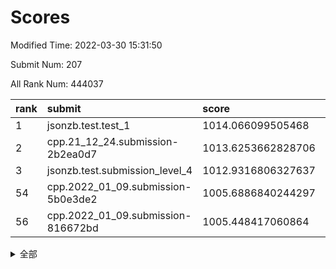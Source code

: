 # Scores

Modified Time: 2022-03-30 15:31:50

Submit Num: 207

All Rank Num: 444037

| rank |               submit               |       score        |       sigma        | pk_num |
| :--- | :--------------------------------- | :----------------- | :----------------- | :----- |
| 1    | jsonzb.test.test_1                 | 1014.066099505468  | 0.8539639552900857 | 8580   |
| 2    | cpp.21_12_24.submission-2b2ea0d7   | 1013.6253662828706 | 0.7846533799340147 | 8577   |
| 3    | jsonzb.test.submission_level_4     | 1012.9316806327637 | 0.8389525811418922 | 8580   |
| 54   | cpp.2022_01_09.submission-5b0e3de2 | 1005.6886840244297 | 0.7237706623694031 | 8579   |
| 56   | cpp.2022_01_09.submission-816672bd | 1005.448417060864  | 0.7287039740909449 | 8579   |


<details>
<summary>全部</summary>

| rank |                 submit                 |       score        |       sigma        | pk_num |
| :--- | :------------------------------------- | :----------------- | :----------------- | :----- |
| 1    | jsonzb.test.test_1                     | 1014.066099505468  | 0.8539639552900857 | 8580   |
| 2    | cpp.21_12_24.submission-2b2ea0d7       | 1013.6253662828706 | 0.7846533799340147 | 8577   |
| 3    | jsonzb.test.submission_level_4         | 1012.9316806327637 | 0.8389525811418922 | 8580   |
| 4    | gobigger.level_3.submission_level_3_25 | 1011.4911789995969 | 0.7869835267686225 | 8581   |
| 5    | gobigger.level_3.submission_level_3_5  | 1011.2716825288254 | 0.771254714904494  | 8580   |
| 6    | gobigger.level_3.submission_level_3_11 | 1010.9556730392969 | 0.7548998108662006 | 8579   |
| 7    | gobigger.level_3.submission_level_3_33 | 1010.882850892524  | 0.763693069799287  | 8585   |
| 8    | gobigger.level_3.submission_level_3_22 | 1010.8442379991984 | 0.7815761663737075 | 8577   |
| 9    | gobigger.level_3.submission_level_3_17 | 1010.8253541258487 | 0.7726979534186531 | 8579   |
| 10   | gobigger.level_3.submission_level_3_4  | 1010.709150518336  | 0.7696047230489302 | 8584   |
| 11   | gobigger.level_3.submission_level_3_15 | 1010.5736541327877 | 0.7547361474223991 | 8582   |
| 12   | gobigger.level_3.submission_level_3_13 | 1010.5153425643662 | 0.759285569843639  | 8580   |
| 13   | gobigger.level_3.submission_level_3_29 | 1010.5010522880617 | 0.7543156536457591 | 8581   |
| 14   | gobigger.level_3.submission_level_3_32 | 1010.4348535394865 | 0.7745823796541679 | 8583   |
| 15   | gobigger.level_3.submission_level_3_39 | 1010.3732414204121 | 0.7523467031371551 | 8579   |
| 16   | gobigger.level_3.submission_level_3_10 | 1010.35146269144   | 0.7552505857204166 | 8580   |
| 17   | gobigger.level_3.submission_level_3_31 | 1010.3041088974114 | 0.7630754604654982 | 8579   |
| 18   | gobigger.level_3.submission_level_3_47 | 1010.2942814523525 | 0.7430632048676544 | 8579   |
| 19   | gobigger.level_3.submission_level_3_41 | 1010.2838020984495 | 0.7660605696974294 | 8582   |
| 20   | gobigger.level_3.submission_level_3_24 | 1010.252948456276  | 0.7583161377393933 | 8576   |
| 21   | gobigger.level_3.submission_level_3_7  | 1010.1729940061443 | 0.7613411658200625 | 8580   |
| 22   | gobigger.level_3.submission_level_3_40 | 1010.1458289774099 | 0.7825592361160494 | 8579   |
| 23   | gobigger.level_3.submission_level_3_18 | 1010.1381247200882 | 0.7889458337364501 | 8583   |
| 24   | gobigger.level_3.submission_level_3_1  | 1010.1105424905862 | 0.7525790223610784 | 8578   |
| 25   | gobigger.level_3.submission_level_3_35 | 1010.0980798057177 | 0.7638805402790799 | 8578   |
| 26   | gobigger.level_3.submission_level_3_2  | 1010.0108733200541 | 0.7862605100779598 | 8577   |
| 27   | gobigger.level_3.submission_level_3_26 | 1009.9452396226304 | 0.7618321625858667 | 8583   |
| 28   | gobigger.level_3.submission_level_3_38 | 1009.7805184254865 | 0.7560862680525845 | 8582   |
| 29   | gobigger.level_3.submission_level_3_44 | 1009.7182876464816 | 0.7587972113814001 | 8582   |
| 30   | gobigger.level_3.submission_level_3_6  | 1009.7056052256047 | 0.7664816483342065 | 8578   |
| 31   | gobigger.level_3.submission_level_3_28 | 1009.6454935762608 | 0.7768869007674453 | 8577   |
| 32   | gobigger.level_3.submission_level_3_49 | 1009.5596565667863 | 0.7393843445970627 | 8585   |
| 33   | gobigger.level_3.submission_level_3_3  | 1009.5201222454047 | 0.7784835939465383 | 8577   |
| 34   | gobigger.level_3.submission_level_3_8  | 1009.4086538956565 | 0.7485966154901494 | 8579   |
| 35   | gobigger.level_3.submission_level_3_43 | 1009.4046328400698 | 0.7332120424819917 | 8580   |
| 36   | gobigger.level_3.submission_level_3_14 | 1009.4016618624885 | 0.7527425932877352 | 8584   |
| 37   | gobigger.level_3.submission_level_3_0  | 1009.396540658521  | 0.7855569473303166 | 8579   |
| 38   | gobigger.level_3.submission_level_3_42 | 1009.3756304066742 | 0.766692610425722  | 8582   |
| 39   | gobigger.level_3.submission_level_3_36 | 1009.3263366524424 | 0.7531218009971232 | 8583   |
| 40   | gobigger.level_3.submission_level_3_20 | 1009.3121608056668 | 0.7547815670854455 | 8581   |
| 41   | gobigger.level_3.submission_level_3_46 | 1009.2499502096842 | 0.7515387836267421 | 8582   |
| 42   | gobigger.level_3.submission_level_3_21 | 1009.2388205842304 | 0.7365017273700442 | 8574   |
| 43   | gobigger.level_3.submission_level_3_37 | 1009.1536025083997 | 0.7460641467226771 | 8580   |
| 44   | gobigger.level_3.submission_level_3_12 | 1009.0202619866878 | 0.7433717159911378 | 8579   |
| 45   | gobigger.level_3.submission_level_3_34 | 1008.823268109823  | 0.7445381870103502 | 8580   |
| 46   | gobigger.level_3.submission_level_3_19 | 1008.792086939921  | 0.7417826276922445 | 8579   |
| 47   | gobigger.level_3.submission_level_3_30 | 1008.7911127614649 | 0.7318120841162368 | 8580   |
| 48   | gobigger.level_3.submission_level_3_45 | 1008.7607496524513 | 0.7576946670087017 | 8582   |
| 49   | gobigger.level_3.submission_level_3_9  | 1008.7490095961108 | 0.7519469698813748 | 8582   |
| 50   | gobigger.level_3.submission_level_3_27 | 1008.6451018687815 | 0.7450427274713803 | 8580   |
| 51   | gobigger.level_3.submission_level_3_48 | 1008.5956269784991 | 0.7257194994303919 | 8580   |
| 52   | gobigger.level_3.submission_level_3_16 | 1008.5404286947901 | 0.7453018536806445 | 8575   |
| 53   | gobigger.level_3.submission_level_3_23 | 1008.1806142156281 | 0.738992335994081  | 8583   |
| 54   | cpp.2022_01_09.submission-5b0e3de2     | 1005.6886840244297 | 0.7237706623694031 | 8579   |
| 55   | gobigger.level_1.submission_level_1_8  | 1005.5156652349793 | 0.7325954744763992 | 8581   |
| 56   | cpp.2022_01_09.submission-816672bd     | 1005.448417060864  | 0.7287039740909449 | 8579   |
| 57   | gobigger.level_1.submission_level_1_20 | 1005.3160539637231 | 0.7202821116889072 | 8582   |
| 58   | gobigger.level_1.submission_level_1_31 | 1005.2489572254273 | 0.7192393824404598 | 8580   |
| 59   | gobigger.level_1.submission_level_1_27 | 1004.6508869729803 | 0.7291185063972233 | 8582   |
| 60   | gobigger.level_1.submission_level_1_34 | 1004.4575713832598 | 0.7178996961051265 | 8578   |
| 61   | gobigger.level_1.submission_level_1_12 | 1004.3402261891655 | 0.7193092630199818 | 8584   |
| 62   | gobigger.level_1.submission_level_1_29 | 1004.3251281617576 | 0.7329310234906922 | 8577   |
| 63   | gobigger.level_1.submission_level_1_23 | 1004.1823998314151 | 0.7149946409044191 | 8580   |
| 64   | gobigger.level_1.submission_level_1_39 | 1004.1022843948068 | 0.7217360070933004 | 8580   |
| 65   | gobigger.level_1.submission_level_1_15 | 1004.0345750064083 | 0.7102883405964903 | 8579   |
| 66   | gobigger.level_1.submission_level_1_30 | 1003.9080799077161 | 0.7093460286693588 | 8583   |
| 67   | gobigger.level_1.submission_level_1_10 | 1003.8787218370468 | 0.7156554426283815 | 8580   |
| 68   | gobigger.level_1.submission_level_1_4  | 1003.8222568901824 | 0.70317098891704   | 8579   |
| 69   | gobigger.level_1.submission_level_1_0  | 1003.8204082131799 | 0.7242299952298547 | 8581   |
| 70   | gobigger.level_1.submission_level_1_43 | 1003.7734648321629 | 0.7120491689373823 | 8583   |
| 71   | gobigger.level_1.submission_level_1_37 | 1003.7288885232579 | 0.7203252730939794 | 8582   |
| 72   | gobigger.level_1.submission_level_1_33 | 1003.658995869103  | 0.716547260520771  | 8579   |
| 73   | gobigger.level_1.submission_level_1_5  | 1003.5856527947615 | 0.7223348278696279 | 8582   |
| 74   | gobigger.level_1.submission_level_1_11 | 1003.5699619789306 | 0.7098899003875412 | 8578   |
| 75   | gobigger.level_1.submission_level_1_7  | 1003.4565881356584 | 0.7224245380949202 | 8581   |
| 76   | gobigger.level_1.submission_level_1_46 | 1003.4354904518269 | 0.7193438440742835 | 8573   |
| 77   | gobigger.level_1.submission_level_1_26 | 1003.42021646104   | 0.7083346843166916 | 8582   |
| 78   | gobigger.level_1.submission_level_1_32 | 1003.2851149535603 | 0.7126945962476768 | 8580   |
| 79   | gobigger.level_1.submission_level_1_9  | 1003.2511080681215 | 0.7149939332574546 | 8585   |
| 80   | gobigger.level_1.submission_level_1_18 | 1003.2491165758092 | 0.7115337382119893 | 8582   |
| 81   | gobigger.level_1.submission_level_1_14 | 1003.248412013008  | 0.7111431462001694 | 8582   |
| 82   | gobigger.level_1.submission_level_1_48 | 1003.2302742987978 | 0.721001672091271  | 8580   |
| 83   | gobigger.level_1.submission_level_1_21 | 1003.2136708175095 | 0.7208370735629789 | 8577   |
| 84   | gobigger.level_1.submission_level_1_41 | 1003.2026093479109 | 0.7116600734239701 | 8577   |
| 85   | gobigger.level_1.submission_level_1_24 | 1003.1880395793733 | 0.703298973535784  | 8584   |
| 86   | gobigger.level_1.submission_level_1_17 | 1003.1277330248979 | 0.7036523898405136 | 8582   |
| 87   | gobigger.level_1.submission_level_1_13 | 1003.075141981064  | 0.7201245036395232 | 8580   |
| 88   | gobigger.level_1.submission_level_1_28 | 1002.9787512956407 | 0.7137480739118109 | 8579   |
| 89   | gobigger.level_1.submission_level_1_16 | 1002.9698435880726 | 0.7109835499683569 | 8580   |
| 90   | gobigger.level_1.submission_level_1_38 | 1002.919014658984  | 0.7206755285175324 | 8584   |
| 91   | gobigger.level_1.submission_level_1_49 | 1002.8501968018533 | 0.7180199559901961 | 8581   |
| 92   | gobigger.level_1.submission_level_1_42 | 1002.82098805263   | 0.7243295183330152 | 8580   |
| 93   | gobigger.level_1.submission_level_1_3  | 1002.7758013558724 | 0.700916886089722  | 8581   |
| 94   | gobigger.level_1.submission_level_1_44 | 1002.7584886022742 | 0.7232459718095124 | 8580   |
| 95   | gobigger.level_1.submission_level_1_25 | 1002.7576283401658 | 0.7113019402975069 | 8581   |
| 96   | gobigger.level_1.submission_level_1_40 | 1002.6447008838765 | 0.7205507215485788 | 8582   |
| 97   | gobigger.level_1.submission_level_1_19 | 1002.582561449666  | 0.7105675543101436 | 8571   |
| 98   | gobigger.level_1.submission_level_1_2  | 1002.4651905298638 | 0.7177121383436342 | 8582   |
| 99   | gobigger.level_1.submission_level_1_6  | 1002.3747352656424 | 0.7090678080312866 | 8578   |
| 100  | gobigger.level_1.submission_level_1_47 | 1002.3667129121862 | 0.7134787500090439 | 8579   |
| 101  | gobigger.level_1.submission_level_1_1  | 1002.2850983443203 | 0.7221888905459667 | 8581   |
| 102  | gobigger.level_1.submission_level_1_22 | 1002.2466873761982 | 0.712575823141088  | 8577   |
| 103  | gobigger.level_1.submission_level_1_36 | 1002.0859262417036 | 0.710354001800503  | 8586   |
| 104  | gobigger.level_1.submission_level_1_35 | 1002.0484736069958 | 0.7059564032740243 | 8580   |
| 105  | gobigger.level_1.submission_level_1_45 | 1001.8553329862766 | 0.7154909338366219 | 8575   |
| 106  | gobigger.random.submission_random_12   | 997.0458077151716  | 0.7009284375602592 | 8579   |
| 107  | gobigger.random.submission_random_29   | 996.8122233375599  | 0.7046623242632121 | 8580   |
| 108  | gobigger.random.submission_random_49   | 996.7840115858806  | 0.707918949009693  | 8579   |
| 109  | gobigger.random.submission_random_44   | 996.7055273462125  | 0.7162165534990064 | 8582   |
| 110  | gobigger.random.submission_random_31   | 996.7037651596052  | 0.7133790918680347 | 8589   |
| 111  | gobigger.random.submission_random_47   | 996.6704790091269  | 0.7101111287025039 | 8582   |
| 112  | gobigger.random.submission_random_7    | 996.6241292659997  | 0.7076296039002182 | 8582   |
| 113  | gobigger.random.submission_random_41   | 996.5813104288537  | 0.7089631137132463 | 8582   |
| 114  | gobigger.random.submission_random_15   | 996.3399529837872  | 0.706005124414121  | 8585   |
| 115  | gobigger.random.submission_random_19   | 996.3004929475777  | 0.6993809547193005 | 8582   |
| 116  | gobigger.random.submission_random_9    | 996.2436018551887  | 0.7270690236253056 | 8581   |
| 117  | gobigger.random.submission_random_20   | 996.2113602358996  | 0.7330483694248646 | 8582   |
| 118  | gobigger.random.submission_random_32   | 996.1545649002334  | 0.703137423401129  | 8579   |
| 119  | gobigger.random.submission_random_17   | 996.1509619011616  | 0.7061512064755455 | 8578   |
| 120  | gobigger.random.submission_random_18   | 996.1427411617311  | 0.7075010165726476 | 8577   |
| 121  | gobigger.random.submission_random_16   | 996.1268820950514  | 0.7125024512443453 | 8584   |
| 122  | gobigger.random.submission_random_35   | 996.1107949855656  | 0.7085486884802881 | 8579   |
| 123  | gobigger.random.submission_random_43   | 996.0438620119852  | 0.7152401853033925 | 8572   |
| 124  | gobigger.random.submission_random_23   | 996.013729476827   | 0.7163533797965635 | 8585   |
| 125  | gobigger.random.submission_random_36   | 995.9486385451756  | 0.7157179441300995 | 8578   |
| 126  | gobigger.random.submission_random_22   | 995.9395475987719  | 0.715046517396748  | 8579   |
| 127  | gobigger.random.submission_random_8    | 995.8911125368421  | 0.7150935461998346 | 8574   |
| 128  | gobigger.random.submission_random_45   | 995.8114744587783  | 0.710639472179301  | 8578   |
| 129  | gobigger.random.submission_random_5    | 995.8000019767265  | 0.7168159699329362 | 8583   |
| 130  | gobigger.random.submission_random_21   | 995.7911652472812  | 0.7247156258077595 | 8580   |
| 131  | gobigger.random.submission_random_40   | 995.7743619552839  | 0.7013301735455664 | 8576   |
| 132  | gobigger.random.submission_random_1    | 995.7666473260364  | 0.7145454730709394 | 8581   |
| 133  | gobigger.random.submission_random_42   | 995.6949847914457  | 0.7121147307616498 | 8583   |
| 134  | gobigger.random.submission_random_25   | 995.6469286358802  | 0.7181845336515189 | 8577   |
| 135  | gobigger.random.submission_random_0    | 995.6360739302621  | 0.6992529764479275 | 8580   |
| 136  | gobigger.random.submission_random_26   | 995.620159426935   | 0.7074570799416636 | 8581   |
| 137  | gobigger.random.submission_random_24   | 995.5950922127422  | 0.7051099045568736 | 8582   |
| 138  | gobigger.random.submission_random_2    | 995.5936585978044  | 0.7030626034470957 | 8584   |
| 139  | gobigger.random.submission_random_30   | 995.5726497867877  | 0.7092837109427659 | 8585   |
| 140  | gobigger.random.submission_random_6    | 995.5534905694577  | 0.7197346841625492 | 8583   |
| 141  | gobigger.random.submission_random_39   | 995.5454984370866  | 0.7169995286693628 | 8581   |
| 142  | gobigger.random.submission_random_10   | 995.5171330908248  | 0.7178057152259648 | 8580   |
| 143  | gobigger.random.submission_random_34   | 995.5002333806698  | 0.7183354157707821 | 8580   |
| 144  | gobigger.random.submission_random_27   | 995.4834082769866  | 0.7184626248883264 | 8579   |
| 145  | gobigger.random.submission_random_3    | 995.3609387524818  | 0.7068263798005927 | 8583   |
| 146  | gobigger.random.submission_random_4    | 995.3292694424492  | 0.7160675295615588 | 8576   |
| 147  | gobigger.random.submission_random_38   | 995.2921581984615  | 0.7081440556670546 | 8582   |
| 148  | gobigger.random.submission_random_37   | 995.285694819024   | 0.7081190391829708 | 8580   |
| 149  | gobigger.random.submission_random_14   | 995.1287573503004  | 0.7151894048285584 | 8579   |
| 150  | gobigger.random.submission_random_48   | 995.1194421881007  | 0.7072780438393221 | 8587   |
| 151  | gobigger.random.submission_random_11   | 994.926422891747   | 0.700772702875021  | 8584   |
| 152  | gobigger.random.submission_random_28   | 994.8122202274615  | 0.7065704542957695 | 8576   |
| 153  | gobigger.random.submission_random_13   | 994.7718838431829  | 0.7015840593642966 | 8576   |
| 154  | gobigger.level_2.submission_level_2_13 | 994.738980442393   | 0.722723214459056  | 8580   |
| 155  | gobigger.random.submission_random_33   | 994.7366392631728  | 0.7227170825912486 | 8584   |
| 156  | gobigger.random.submission_random_46   | 994.6213963604595  | 0.7283935162164014 | 8579   |
| 157  | gobigger.level_2.submission_level_2_46 | 994.2709741411088  | 0.7274892377768012 | 8583   |
| 158  | gobigger.level_2.submission_level_2_33 | 993.7925082987404  | 0.7296375434274461 | 8582   |
| 159  | gobigger.level_2.submission_level_2_30 | 993.777142120752   | 0.7377492489400126 | 8584   |
| 160  | gobigger.level_2.submission_level_2_45 | 993.6712954693348  | 0.7279055656322441 | 8577   |
| 161  | gobigger.level_2.submission_level_2_47 | 993.5106965000721  | 0.7463072327092288 | 8584   |
| 162  | gobigger.level_2.submission_level_2_44 | 993.4672919243538  | 0.7228141526807603 | 8587   |
| 163  | gobigger.level_2.submission_level_2_48 | 993.2955794026433  | 0.7221589396685939 | 8582   |
| 164  | gobigger.level_2.submission_level_2_28 | 993.2722235683772  | 0.7330259098816155 | 8580   |
| 165  | gobigger.level_2.submission_level_2_18 | 993.0743878628234  | 0.732577478739471  | 8584   |
| 166  | gobigger.level_2.submission_level_2_19 | 993.0181075741118  | 0.7282391353371422 | 8581   |
| 167  | gobigger.level_2.submission_level_2_24 | 993.0096293810175  | 0.7321857905096981 | 8580   |
| 168  | gobigger.level_2.submission_level_2_31 | 992.9660180965767  | 0.7425071730942384 | 8578   |
| 169  | gobigger.level_2.submission_level_2_1  | 992.8714336328479  | 0.7456010381360835 | 8586   |
| 170  | gobigger.level_2.submission_level_2_5  | 992.8116266978864  | 0.7347504292331039 | 8580   |
| 171  | gobigger.level_2.submission_level_2_42 | 992.7300164542825  | 0.7440749344781907 | 8581   |
| 172  | gobigger.level_2.submission_level_2_8  | 992.7283645925221  | 0.7463996750876493 | 8584   |
| 173  | gobigger.level_2.submission_level_2_21 | 992.6837064114796  | 0.745364511858569  | 8578   |
| 174  | gobigger.level_2.submission_level_2_10 | 992.6378402985695  | 0.733484594431041  | 8582   |
| 175  | gobigger.level_2.submission_level_2_38 | 992.622325083725   | 0.7510343232093603 | 8583   |
| 176  | gobigger.level_2.submission_level_2_6  | 992.6094348963574  | 0.7356154248281606 | 8580   |
| 177  | gobigger.level_2.submission_level_2_20 | 992.5541612630801  | 0.7470602341967341 | 8582   |
| 178  | gobigger.level_2.submission_level_2_4  | 992.5339370189246  | 0.7352084100337505 | 8575   |
| 179  | gobigger.level_2.submission_level_2_2  | 992.5170558727472  | 0.7382090494383176 | 8581   |
| 180  | gobigger.level_2.submission_level_2_41 | 992.4565742459356  | 0.7359106777429225 | 8585   |
| 181  | gobigger.level_2.submission_level_2_7  | 992.3356640951062  | 0.7305593604822425 | 8576   |
| 182  | gobigger.level_2.submission_level_2_34 | 992.3009641356543  | 0.733981446322694  | 8583   |
| 183  | gobigger.level_2.submission_level_2_36 | 992.2611673403951  | 0.7389906412507429 | 8579   |
| 184  | gobigger.level_2.submission_level_2_49 | 992.0975303040798  | 0.7373594374054162 | 8576   |
| 185  | gobigger.level_2.submission_level_2_39 | 992.0067070911017  | 0.7502866207448164 | 8580   |
| 186  | gobigger.level_2.submission_level_2_9  | 991.967194685715   | 0.7353645567449967 | 8580   |
| 187  | gobigger.level_2.submission_level_2_32 | 991.9595593861695  | 0.7375911121941302 | 8581   |
| 188  | gobigger.level_2.submission_level_2_0  | 991.9570671596509  | 0.7400314166357468 | 8576   |
| 189  | gobigger.level_2.submission_level_2_26 | 991.9134473073415  | 0.7497210009881715 | 8578   |
| 190  | gobigger.level_2.submission_level_2_12 | 991.8561860852226  | 0.731710121105691  | 8580   |
| 191  | gobigger.level_2.submission_level_2_25 | 991.793491408429   | 0.7535900008987725 | 8582   |
| 192  | gobigger.level_2.submission_level_2_17 | 991.754652218125   | 0.7370225187450319 | 8575   |
| 193  | gobigger.level_2.submission_level_2_22 | 991.6619507401093  | 0.7621106105647736 | 8580   |
| 194  | gobigger.level_2.submission_level_2_16 | 991.6416773243042  | 0.7451607591883083 | 8584   |
| 195  | gobigger.level_2.submission_level_2_15 | 991.5696597379881  | 0.7424751612386115 | 8581   |
| 196  | gobigger.level_2.submission_level_2_27 | 991.5578962818436  | 0.7686382229334461 | 8585   |
| 197  | gobigger.level_2.submission_level_2_35 | 991.5528960057014  | 0.7323588305782602 | 8582   |
| 198  | gobigger.level_2.submission_level_2_23 | 991.5453106591176  | 0.741307253569719  | 8582   |
| 199  | gobigger.level_2.submission_level_2_29 | 991.523519260379   | 0.7559516629549322 | 8582   |
| 200  | gobigger.level_2.submission_level_2_40 | 991.4752232515626  | 0.763404123304838  | 8581   |
| 201  | gobigger.level_2.submission_level_2_11 | 991.4686675186533  | 0.7628829408854519 | 8583   |
| 202  | gobigger.level_2.submission_level_2_3  | 991.4646680879544  | 0.7628223441781355 | 8577   |
| 203  | gobigger.level_2.submission_level_2_43 | 991.3112626984235  | 0.7300112442751625 | 8581   |
| 204  | gobigger.level_2.submission_level_2_37 | 991.0713123750097  | 0.75776417855298   | 8579   |
| 205  | gobigger.level_2.submission_level_2_14 | 990.0810602193791  | 0.7835488251942174 | 8582   |
| 206  | gobigger.none.submission_none_1        | 977.4007920419307  | 1.4629600342271019 | 8583   |
| 207  | gobigger.none.submission_none_0        | 976.7245749397279  | 1.3845743509980064 | 8579   |

</details>